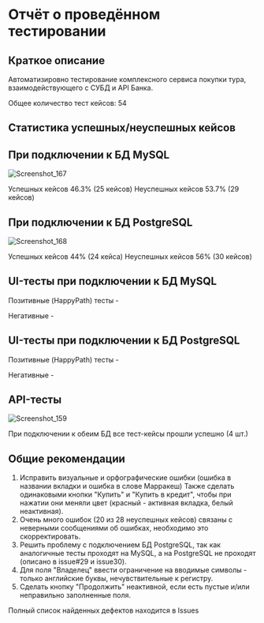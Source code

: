 # Отчёт о проведённом тестировании

## Краткое описание
Автоматизировно тестирование комплексного сервиса покупки тура, взаимодействующего с СУБД и API Банка.

Общее количество тест кейсов: 54

## Статистика успешных/неуспешных кейсов

## При подключении к БД MySQL
![Screenshot_167](https://user-images.githubusercontent.com/69159399/117329590-76227400-ae9d-11eb-87cf-f8c0789b64fe.png)


Успешных кейсов 46.3% (25 кейсов)
Неуспешных кейсов 53.7% (29 кейсов)

## При подключении к БД PostgreSQL
![Screenshot_168](https://user-images.githubusercontent.com/69159399/117329892-c7326800-ae9d-11eb-928b-d2ed15a7fb85.png)


Успешных кейсов 44% (24 кейса)
Неуспешных кейсов 56% (30 кейсов)

## UI-тесты при подключении к БД MySQL

Позитивные (HappyPath) тесты - 

Негативные - 


## UI-тесты при подключении к БД PostgreSQL
Позитивные (HappyPath) тесты - 

Негативные - 


## API-тесты

![Screenshot_159](https://user-images.githubusercontent.com/69159399/117330128-0b256d00-ae9e-11eb-9170-092f57c85dda.png)

При подключении к обеим БД все тест-кейсы прошли успешно (4 шт.) 

## Общие рекомендации
1. Исправить визуальные и орфографические ошибки (ошибка в названии вкладки и ошибка в слове Марракеш) Также сделать одинаковыми кнопки "Купить" и "Купить в кредит", чтобы при нажатии они меняли цвет (красный - активная вкладка, белый неактивная).
2. Очень много ошибок (20 из 28 неуспешных кейсов) связаны с неверными сообщениями об ошибках, необходимо это скорректировать.
3. Решить проблему с подключением БД PostgreSQL, так как аналогичные тесты проходят на MySQL, а на PostgreSQL не проходят (описано в issue#29 и issue30).
4. Для поля "Владелец" ввести ограничение на вводимые символы - только английские буквы, нечувствительные к регистру.
5. Сделать кнопку "Продолжить" неактивной, если есть пустые и/или неправильно заполненные поля.

Полный список найденных дефектов находится в Issues
